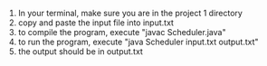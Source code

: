 1. In your terminal, make sure you are in the project 1 directory
2. copy and paste the input file into input.txt
3. to compile the program, execute "javac Scheduler.java"
4. to run the program, execute "java Scheduler input.txt output.txt"
5. the output should be in output.txt